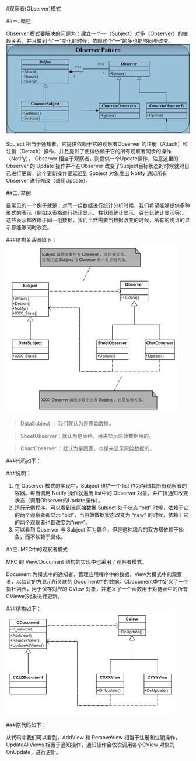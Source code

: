 #观察者(Observer)模式

##一. 概述

Observer 模式要解决的问题为：建立一个一（Subject）对多（Observer）的依赖关系，并且做到当“一”变化的时候，依赖这个“一”的多也能够同步改变。
![uml](./uml1.png)

Sbuject 相当于通知者，它提供依赖于它的观察者Observer 的注册（Attach）和注销（Detach）操作，并且提供了使得依赖于它的所有观察者同步的操作（Notify）。
Observer 相当于观察者，则提供一个Update操作，注意这里的 Observer 的 Update 操作并不在Observer 改变了Subject目标状态的时候就对自己进行更新，这个更新操作要延迟到 Subject 对象发出 Notify 通知所有 Observer 进行修改（调用Update）。

##二. 举例

最常见的一个例子就是：对同一组数据进行统计分析时候，我们希望能够提供多种形式的表示（例如以表格进行统计显示、柱状图统计显示、百分比统计显示等）。这些表示都依赖于同一组数据，我们当然需要当数据改变的时候，所有的统计的显示都能够同时改变。

###结构关系图如下：
![结构关系图](./uml2.png)

>DataSubject ： 我们就认为是原始数据。

>SheetObserver：就认为是表格，用来显示原始数据用的。

>ChartObserver ：就认为是图表，也是来显示原始数据的。

###代码如下：

###说明：

1. 在 Observer 模式的实现中，Subject 维护一个 list 作为存储其所有观察者的容器。每当调用 Notify 操作就遍历 list中的 Observer 对象，并广播通知改变状态（调用Observer的Update操作）。
2. 运行示例程序，可以看到当原始数据 Subject 处于状态 “old” 时候，依赖于它的两个观察者都显示 “old”，当原始数据状态改变为 “new” 的时候，依赖于它的两个观察者也都改变为“new”。
3. 可以看到 Observer 与 Subject 互为耦合，但是这种耦合的双方都依赖于抽象，而不依赖于具体。

##三. MFC中的观察者模式

MFC 的 View/Document 结构的实现中也采用了观察者模式。

Document 为模式中的通知者，管理应用程序中的数据，View为模式中的观察者，以给定的方显示所关联的 Document中的数据。CDocument类中定义了一个指针列表，用于保存对应的 CView 对象，并定义了一个函数用于对链表中的所有CView的对象进行更新。

###结构如下：
![结构](./uml3.png)

###原代码如下：


从代码中我们可以看到，AddView 和 RemoveView 相当于注册和注销操作，UpdateAllViews 相当于通知操作，通知操作会依次调用各个CView 对象的 OnUpdate，进行更新。
